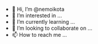 - 👋 Hi, I’m @nemoikota
- 👀 I’m interested in ...
- 🌱 I’m currently learning ...
- 💞️ I’m looking to collaborate on ...
- 📫 How to reach me ...

<!---
nemoikota/nemoikota is a ✨ special ✨ repository because its `README.md` (this file) appears on your GitHub profile.
You can click the Preview link to take a look at your changes.
--->
